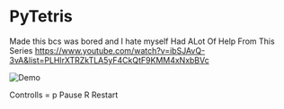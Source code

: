 # PyTetris
Made this bcs  was bored and I hate myself
Had ALot Of Help From This Series https://www.youtube.com/watch?v=ibSJAvQ-3vA&list=PLHlrXTRZkTLA5yF4CkQtF9KMM4xNxbBVc

![Demo](https://i.imgur.com/HYtbXcE.gif)

Controlls = p Pause R Restart
